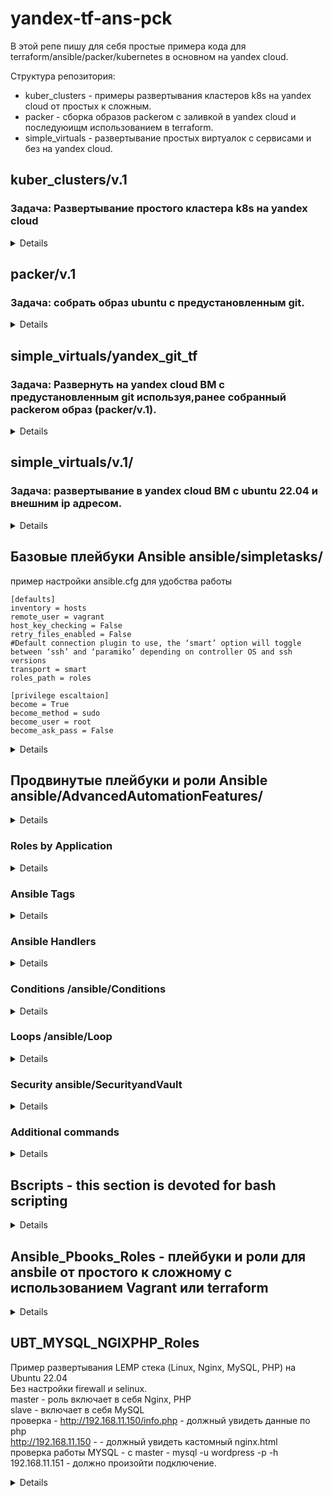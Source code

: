 # yandex-tf-ans-pck
В этой репе пишу для себя простые примера кода для terraform/ansible/packer/kubernetes в основном на yandex cloud.

Структура репозитория:
* kuber_clusters - примеры развертывания кластеров k8s на yandex cloud от простых к сложным.
* packer - сборка образов packerом с заливкой в yandex cloud  и последуюищм использованием в terraform.
* simple_virtuals - развертывание простых виртуалок с сервисами и без на yandex cloud.

## kuber_clusters/v.1
### Задача: Развертывание простого кластера k8s на yandex cloud

<details>

```
terraform {
  required_providers {
    yandex = {
      source  = "yandex-cloud/yandex"
      version = "0.60.0"
    }
  }
}

provider "yandex" {
  service_account_key_file = var.service_account_key_file
  cloud_id                 = var.cloud_id
  folder_id                = var.folder_id
  zone                     = var.zone
}

resource "yandex_kubernetes_cluster" "k8s-cluster" {
  name       = "k8s-cluster"
  network_id = var.network_id

  master {
    version = "1.21"
    zonal {
      zone      = var.zone
      subnet_id = var.subnet_id
    }
    public_ip = true
  }

  service_account_id      = var.service_account_id
  node_service_account_id = var.service_account_id

  release_channel         = "RAPID"
  network_policy_provider = "CALICO"
}

resource "yandex_kubernetes_node_group" "k8s-node" {
  cluster_id = yandex_kubernetes_cluster.k8s-cluster.id
  version    = "1.21"
  name       = "k8s-node"

  instance_template {

    resources {
      cores  = var.cores
      memory = var.memory
    }

    network_interface {
      subnet_ids = ["e9bc19cu3vl8fknf5mn6"]
      nat        = true
    }


    boot_disk {
      type = "network-ssd"
      size = var.size
    }

    metadata = {
      ssh-keys = "ubuntu:${file("~/.ssh/id_rsa.pub")}"
    }
  }

  scale_policy {
    #Ключ fixed_scale определяет группу ВМ фиксированного размера. Размер группы определяется в ключе size
    fixed_scale {
      size = 2
    }
  }
}
```

</details>

## packer/v.1
### Задача: собрать образ ubuntu с предустановленным git.

<details>
Получим данные для нашего YC:

```
yc config list
```

Создаём сервисный аккаунт, назначаем ему права

```
$ SVC_ACCT="<придумайте имя>"
$ FOLDER_ID="<замените на собственный>"
$ yc iam service-account create --name $SVC_ACCT --folder-id $FOLDER_ID
```
```
$ SVC_ACCT="<придумайте имя>"
$ FOLDER_ID="<замените на собственный>"
$ yc iam service-account create --name $SVC_ACCT --folder-id $FOLDER_ID
```

Создаём IAM key для данного аккаунта и экспортируев в файл (является секретом не постим наружу!)

```
$ yc iam key create --service-account-id $ACCT_ID --output <вставьте свой путь>/key.json
```


**Создание файла-шаблона Packer**
Создаем builders и provisioners

```
{
    "builders": [
        {
            "type": "yandex",
            "service_account_key_file": "{{user `key`}}",
            "folder_id": "b1gl9g5f46b3fv1g4ac1",
            "source_image_family": "ubuntu-2204-lts",
            "image_name": "git-base-{{timestamp}}",
            "image_family": "git-base",
            "ssh_username": "ubuntu",
            "platform_id": "standard-v1",
	    "use_ipv4_nat": "true"
        }
    ],
    "provisioners": [
        {
            "type": "shell",
            "script": "scripts/gitinst.sh",
            "execute_command": "sudo {{.Path}}"
        }
    ]
}
```

Разбор файл-шаблона:
* Builders - секция, отвечающая за то, на какой платформе и с какими параметрами мы будем делать ВМ, которую впоследствии сохраним как образ.
* type - тип билдера - то, на какой платформе мы создаём образ.
* folder_id - идентификатор каталога, в котором будет создан образ.
* source_image_family - семейство образов, которое мы берём за основу. Packer самостоятельно выберет самый свежий образ.
* image_name - имя результирующего образа. В имени использована конструкция timestamp, которая гарантирует уникальность имени.
* image_family - имя семейства, к которому мы отнесём результирующий образ.
* ssh_username - имя пользователя, который будет использовандля подключения к ВМ и выполнения provisioning'а.
* platform_id - размер ВМ  смотреть тут - https://cloud.yandex.ru/docs/compute/concepts/vm-platforms
* execute_command позволяет указать, каким способом будет запускаться скрипт. Т.к. команды по установке требуют sudo,то мы указываем, что запускать скрипт следует с sudo.
  т.е. из самих скриптов sudo можно убрать.







Скопируем скрипты в указанные директории из `ubuntu16.json`.
Скрипт выполняет обновление ОС и установку сведего git.

```
apt update
apt upgrade -y
apt install -y ca-certificates curl openssh-server
apt install curl debian-archive-keyring lsb-release ca-certificates apt-transport-https software-properties-common -y
gpg_key_url="https://packages.gitlab.com/gitlab/gitlab-ce/gpgkey"
curl -fsSL $gpg_key_url| sudo gpg --dearmor -o /etc/apt/trusted.gpg.d/gitlab.gpg
tee /etc/apt/sources.list.d/gitlab_gitlab-ce.list<<EOF
deb https://packages.gitlab.com/gitlab/gitlab-ce/ubuntu/ focal main
deb-src https://packages.gitlab.com/gitlab/gitlab-ce/ubuntu/ focal main
EOF
apt update
apt install gitlab-ce
gitlab-ctl reconfigure
```


Выполним проверку на синтаксис:

```
packer validate ./ubuntu16.json
```
**Параметризирование шаблона**

Создаем `variables.json`, `.gitignore` файлы и для коммита в репозиторий `variables.json.examples`. В gitignore включаем variables.json.

```
$ cat variables.json.examples

{
  "key": "key.json",
  "folder_id": "folder-id_from_config",
  "image": "ubuntu-1604-lts"
}
```

Запускаем процесс сборки:
```
packer build ./ubuntu16.json
```




</details>

## simple_virtuals/yandex_git_tf
### Задача: Развернуть на yandex cloud ВМ с предустановленным git используя,ранее собранный packerом образ (packer/v.1).

<details>
Если использовать значение memory меньше 4, то гит не заводится.

```
terraform {
  required_providers {
    yandex = {
      source = "yandex-cloud/yandex"
    }
  }
  required_version = ">= 0.13"
}



provider "yandex" {
  service_account_key_file = var.service_account_key_file
  cloud_id                 = var.cloud_id
  folder_id                = var.folder_id
  zone                     = var.zone
}

resource "yandex_compute_instance" "git-srv" {
  name  = "git-srv-${count.index}"
  count = var.instance_count

  resources {
    cores  = 2
    memory = 4
  }

  boot_disk {
    initialize_params {
      # Указать id образа
      image_id = var.image_id
    }
  }

  network_interface {
    # Указан id подсети default-ru-central1-a
    subnet_id = var.subnet_id
    nat       = true
  }
  metadata = {
    ssh-keys = "ubuntu:${file(var.public_key_path)}"
  }
}
```
</details>

## simple_virtuals/v.1/
### Задача: развертывание в yandex cloud ВМ с ubuntu 22.04 и внешним ip адресом.

<details>
terraform {
  required_providers {
    yandex = {
      source = "yandex-cloud/yandex"
    }
  }
  required_version = ">= 0.13"
}


provider "yandex" {
  token = "********************************************" # *OAuth-токен яндекса*
  # не обязательный параметр (берется облако по умолчанию),
  # хотя в документации написано иначе
  cloud_id  = "**********************"
  folder_id = "**************"
  zone      = "******"
}

data "yandex_compute_image" "last_ubuntu" {
  family = "ubuntu-2204-lts" # ОС (Ubuntu, 22.04 LTS)
}

data "yandex_vpc_subnet" "default_a" {
  name = "default-ru-central1-a" # одна из дефолтных подсетей
}




# ресурс "yandex_compute_instance" т.е. сервер
# Terraform будет знаеть его по имени "yandex_compute_instance.default"
resource "yandex_compute_instance" "default" {
  name        = "test-instance"
  platform_id = "standard-v1" # тип процессора (Intel Broadwell)

  resources {
    core_fraction = 5 # Гарантированная доля vCPU
    cores         = 2 # vCPU
    memory        = 1 # RAM
  }

  metadata = {
    ssh-keys = "ubuntu:${file("~/.ssh/id_rsa.pub")}"
  }

  boot_disk {
    initialize_params {
      image_id = data.yandex_compute_image.last_ubuntu.id
    }
  }

  network_interface {
    subnet_id = data.yandex_vpc_subnet.default_a.subnet_id
    nat       = true # автоматически установить динамический ip
  }
}
</details>


## Базовые плейбуки Ansible ansible/simpletasks/

пример настройки ansible.cfg для удобства работы


```
[defaults]
inventory = hosts
remote_user = vagrant
host_key_checking = False
retry_files_enabled = False
#Default connection plugin to use, the ‘smart’ option will toggle between ‘ssh’ and ‘paramiko’ depending on controller OS and ssh versions
transport = smart
roles_path = roles

[privilege escaltaion]
become = True
become_method = sudo
become_user = root
become_ask_pass = False

```


<details>

Несколько задач в одном плейбуке - multipletasks.yaml


```
---
- name: Running 2 tasks   <----- Name of the play
  hosts: localhost        <----- Run it on local host

  tasks:                  <----- Run the following task
    - name: Test connectivity <----- Name of the tast
      ping:                   <----- Run the ping module 

    - name: Print Hello World <----- Name of the second task
      debug: msg="Hello World" <----- Run the debug module 

```

Копируем файлы на удаленный хост - copy_file.yaml

```
---
- name: Copy file from local to remote <----- Description of the playbook
  hosts: testsrv1

  tasks:                               <----- Run the following tast
    - name: Copying file               <----- Description of the task
      become: true                     <----- Transfer as a current user
      copy:                            <----- Run the copy module
       src: /home/mity/Documents/yandex_train/ansible/simpletasks/copy_test_file <----- source of the file
       dest: /tmp                                                                <----- Destination of the file
       owner: mity                                                               <----- Change ownership
       group: mity
       mode: 0644                                                                <----- Change file permissions 
```


Меняем разрешения на файл - changefilepermission.yaml

```
---
- name: Change file permissions
  hosts: testsrv1
  

  tasks:
    - name: Change file permissions
      file:
       path: /tmp/copy_test_file                                                 <----- File location
       mode: 0777                                                                <----- Permissions

```


Устанавливаем Apache и Midnight commander в Ubuntu - installApache_MC_Ubuntu.yaml

```
---
- name: test playbook
  hosts: testsrv1
  become: yes
  tasks:
    - name: install apache and midnight commander
      ansible.builtin.apt:
        pkg:
          - mc
          - apache2
        state: latest
        update_cache: yes
        cache_valid_time: 3600

```




</details>



## Продвинутые плейбуки и роли Ansible ansible/AdvancedAutomationFeatures/


<details>

### Общие сведения об Ansible Roles

Roles simplifies long playbooks by grouping tasks into smaller playbooks

The role are the way of breking a playbook inot multiple playbook files. This simplifies writing complex playbooks and it makes them easier to reuse

Writing ansible code to manage the same service for multiple environments  create more complexity and it becomes difficult to manage everything in one ansible palybook.
Also sharing code among other teams become difficult. That is where Ansible Role helps solve these problems.

Roles are like templates that are most of time static and can be called by the playbooks

Roles allow the entire configuration to be grouped in:
- **Tasks**
- **Modules**
- **Variables**
- **Handles**


Создаём директории basicinstall и fullinstall, первая роль описывает простую установку apache2,
вторая описывает установку apache2 и открытие порта на ufw.
В каждой из поддиректорий создаем папку tasks и в ней файл main.yaml, в котором описываем задачу что нужно сделать.

### basicinstall/tasks/main.yaml

```
---
- name: install apache latest
  become: true
  apt: name=apache2 update_cache=yes state=latest

```

### fullinstall/tasks/main.yaml

```
---
- name: install apache latest
  become: true
  apt: name=apache2 update_cache=yes state=latest

- name: open port
  become: true
  community.general.ufw:
    rule: allow
    port: 80
    proto: tcp
```

файл byrole.yaml, который находится в корне директории, описывает к каким группам хостов какую из ролей применять.

### ansible/AdvancedAutomationFeatures/byrole.yaml

```
---
- name: Full install
  hosts: localhost
  roles:
    - fullinstall


- name: Basic install
  hosts: testsrv1
  roles:
  - basicinstall
```

### Ansible Roles from Ansible Galaxy

Roles allow the entire configuration to be grouped in:
- **Tasks**
- **Modules**
- **Variables**
- **Handles**

Можно скачивать и устанавливать роли с https://galaxy.ansible.com/

```
ansible-galaxy install singleplatform-eng.users
```

роли скачиваются в /home/username/.ansible/roles

</details>


### Roles by Application

<details>

Создаём структуру, как указано ниже, в данном примере показано просто разделение задач по ролям и  
один общий плейбук **RolesbyApp.yml** который запускает установку ролей.

```
tree
.
├── ansible.cfg
├── hosts
├── roles
│   ├── apache
│   │   └── tasks
│   │       └── main.yml
│   ├── named
│   │   └── tasks
│   │       └── main.yml
│   └── ntpd
│       └── tasks
│           └── main.yml
└── RolesbyApp.yml
```

```
cat roles/apache/tasks/main.yml 
---
- name: Install Apache
  become: true
  yum:
    name: httpd
    state: present

```

```
cat RolesbyApp.yml 
---
- name: install packages
  hosts: testsrv
  roles:
    - apache
    - ntpd
    - named
```
</details>

### Ansible Tags

<details>
Tags are the reference or aliases to a task
Insted of running an entire Ansible playbook, use tags to target a specific tasks you need to run

запускаем с тегами, чтобы выполнять отдельные таски в плейбуке.
-t i-apache2

запускаем с исключением тега, чтобы пропускать отдельные таски в плейбуке.
--skip-tags o-port

```
---
- name: Installing and Running apache
  hosts: testsrv1
  become: yes

  tasks:
    - name: install apache latest
      apt: name=apache2 update_cache=yes state=latest
      tags: i-apache2


    - name: open port
      community.general.ufw:
        rule: allow
        port: 80
        proto: tcp
      tags: o-port
      
```

#### PrintOSFamily_Update_tags_all.yaml 
Пример обновления Ubuntu и Centos и использованием AnsibleFacts для определения какой модуль обновления вызывать,
с и спользованием тегов, чтобы можно было вызывать таски отдельно по тегам.

```
---
- name: Anbsible playbook
#лучше явно указывать теги never и always
# always - задачи с этим тэгом будут выполнятся всегда, в независимости от того какой тэг вы указали при запуске.
#never - задачи с этим тэгом не будут выполняться только если вы не укажете конкретно --tags never
# есть теги tagged и untagged, которые позволяют запускать все тегированные.не тегированные таски.
# no_log - указывает, что не нужно выводить чувствительные данные.
  hosts: testsrv1
  become: true
  tasks:
    - name: Set fact
      ansible.builtin.set_fact:
          passwd: 'kek15'
      no_log: true

    - name: shell
      ansible.builtin.shell:
      # | показывает, что нужно выполнять команды после |
        cmd: |
          uptime
          echo "test2525"

    - name: Print os family
      ansible.builtin.debug:
        var: ansible_facts['os_family']
    
    - name: Update ubuntu
      ansible.builtin.apt:
        update_cache: true
        cache_valid_time: 3600
        upgrade: full
      tags:
        - ubnt
        - never
      when: ansible_facts['os_family'] == "Debian"
    

    - name: Update CentOS
      ansible.builtin.yum:
        update_cache: true
        name: '*'
        state: latest
      tags:
        - cnt
        - never
      when: ansible_facts['os_family'] == "RedHat"

```





</details>


### Ansible Handlers

<details>

- **Handlers are executed at the end of the play once all tasks are finished. In Ansible, handlers are typically used to start, reload, restart and stop services.**
- **Sometimes you want to run a task only when a change is made on a machine.For example, you want to restart a service if a task updates the configuration of that service, but not if the configuration - unchanged**
- **Remember the case when we had to reload the firewlld because we wanted to enable http service? - it's a perfect example of using handlers**
- **So basically handlers are tasks that only run when notified**
- **Each handler should have a globally unique name**

При выполнении задач в плейбуках периодически возникает необходимость перезапускать какой-либо сервис. Например, при обновлении конфигурационного файла.
Простое решение - написать две обычные задачи. Одна из них будет обновлять конфиг, а вторая делать рестарт. И это будет работать, но есть одна проблема:
рестарт произойдет в любом случае, даже если конфиг не изменится

Чтобы этого избежать, в Ansible существует механизм, который называется handlers.

1. На верхнем уровне, где определены хосты и список задач, добавляем еще один ключ с именем handlers и внутри него описываем набор задач. Причем в данном случае обязательно, чтобы задачи содержали имя.
2. Связываем таски, которые могут порождать изменения, с задачами из секции handlers. Для этого с помощью ключа notify обращаемся к хендлерам по их именам:

```
---
- name: Installing and Running apache
  hosts: testsrv1
  become: yes

  tasks:
    - name: install apache latest
      apt: name=apache2 update_cache=yes state=latest
      notify:
        - restart apache2

    - name: open port
      community.general.ufw:
        rule: allow
        port: 80
        proto: tcp


  handlers:
    - name: restart apache2
      service: name=apache2 state=restarted
```


</details>

### Conditions /ansible/Conditions

<details>

- **Condition execution allow Ansible to take actions on its own based on certain conditions**
- **Under condititons certain values must be met before executing a tasks**
- **We can user the WHEN statement to make Ansible automations more smart**

Условия определяются на основе данных, полученных из  Gathering Facts.

Посмотреть какие данные собираются можно командой:

```
ansible myhost -m setup
```

```
---
- name: Install Apache WebServer
  hosts: apachesrvs
  become: true

  tasks:
  - name: Instiall Apache on Ubuntu Server
    apt:
      name: apache2
      state: latest
    when: ansible_os_family == "Debian"


  - name: Install Apache on Centos Server
    yum:
      name: httpd
      state: present
    when: ansible_os_family == "RedHat"
```


</details>

### Loops /ansible/Loop

<details>

- **A loop is  a powerfull programming tool that enables you to execute  set of commands repeatedly**
- **We can automate task but what if that task itself repetitive**
	- **Creating multiple users at once**
	- **Installing many packages on hundreds of servers**
- **Loops can work hand in hand with conditions as we loop certain task until that conditions**
- **When creating loops, Ansbile provides these two directives: loop and with_* keyword**

Example:
To create multiple users in Linux command line we use "for loop"

```
for u in jerry kramer eliane; do useradd $u; done
```

loop example
```
---
- name: Create users thru loop
  hosts: testsrv1
  become: true

  tasks:
  - name: Create users
    user:
      name: "{{ item }}"
    loop:
      - jerry
      - kramer
      - eliane
```

with_item example
```
---
- name: Create user thru loop v.2
  hosts: centossrv
  become: true
  vars:
    users: [jerry,kramer,eliane]

  tasks:
  - name: Create users
    user:
      name: "{{item}}"
    with_items: "{{users}}"
```

PrintVariableData.yaml + PrintVariable_loopControl.yaml 
Использование loop совместно с ansbile facts и зарегистрированными переменными.
Выводим на экран все ip адреса localhost

```
---
- name: test playbook
  connection: local
  hosts: 127.0.0.1
  tasks:
    - name: setup
      ansible.builtin.setup:
      register: setup_reg

    - name: print var
      ansible.builtin.debug:
        # Проходим по всем элементам списка и выводим нужное
        msg: "{{ item }}"
        # var: setup_reg
      loop: "{{ setup_reg.ansible_facts.ansible_all_ipv4_addresses }}"
```


</details>


### Security ansible/SecurityandVault

<details>
Ansible-Vault используется для зашифровки плейбуков и строк.

Oftentimes you have to share Ansible code withgroups over the network and.

anything you share over network has a risk to end up wrong hands.

It is best practise to use Ansible vault feature which will password protect your code.

Создаем зашифрованный плейбук
```
ansible-vault create httpvbyvault.yaml
```

запускаем зашифрованный плейбук

```
ansible-playbook httpvbyvault.yaml --ask-vault-pass -i hosts.ini
```

редактируем зашифрованный плейбук
```
ansible-vault edit httpvbyvault.yaml 
```

просматриваем зашифрованный плейбук

```
ansible-vault view httpvbyvault.yaml
```

```
---
- name: Install httpd package
  hosts: centossrv
  become: true

  tasks:
    - name: Install package
      yum:
        name: httpd
        state: present
```

### Encrypting Strings within a Playbook

Можно зашифровать строку и поместить её внутрь плейбука
Strings/word can be encrypted within a playbook

ansible-vault encrypt_string httpd

Запускается файл с зашифрованной строкой так же:

ansible-playbook httpvbyvault.yaml --ask-vault-pass -i hosts.ini


```
---
- name: Test encrypted output
  hosts: centossrv
  vars:
   secret: !vault |
          $ANSIBLE_VAULT;1.1;AES256
          63346238323034666537633233303335666336366636306165366638313434643631643530646661
          3166663935333831656264366665353965313138353865320a363761366462623233346632646539
          34323139346131663364393530393434366265646563323864313239646634343132383165323166
          3139663762316438620a303761363163313663616262396264383066323431383939633565326337
          3936

  tasks:
          - name: Print encrypted string
            debug:
                    var: secret
                             
```

</details>



### Additional commands

<details>

```
ansible-config
```
- **Shows or modifies Ansible configuration**

```
ansible-connection 
```
- **Connection for remote clients**

```
ansible-console 
```

- **Allows for running ad-hoc task against a chosent inventory from a nice shell with built-in tab completion**
- **It supports several commands and you can modify its configuration at runtime**
- **You can run name of the listed command followed by help**
- **Certain commands are misleading  e.g. = cd which changes the host instead of changing th directory**

```
ansible-doc
```

- **you can access manuals on plug-ins and modules through this command**
- **adnsible-doc -l -List all modules**



```
ansible-inventory
ansible-inventory -i hosts  --graph
ansible-inventory --list
```

- **Using the ansible-inventory command provides you with details of your host inventory files**

```
ansible-pull
```

- **A mode called 'ansbile-pull' can also invert the system and have systems 'phone home' via**
- **scheduled git checkouts to pull configuration directives from a central repository**


</details>

## Bscripts - this section is devoted for bash scripting

<details>

**Positional argument variables**
| Variable   | Value                                                                                                  |
|------------|--------------------------------------------------------------------------------------------------------|
| $n or ${n} | N-th (positional) argument passed in a commad line                                                     |
| $*         | All arguments in command line in a form of a single string variable, broken down by a delimiter ($IFS) |
| "$*"       | All arguments in commnd line in a form of a single string variable                                     |
| $@         | All arguments in command line in a form of an array                                                    |
| "$@"       | All arguments in command line in a form of quotted strings                                             |
| $#         | Number of arguments passed in a command line  


1. [script1.sh]     
2. [script2.sh]  
3. [case_example1.sh]
4. [case_example2.sh]
5. [conditionaloperator.sh]
6. [until_middle.sh]
7. [until_simple.sh]
8. [while_simple.sh]
9. [while_simple2.sh]
10. [while_middle.sh]
11. [simple_random_game.sh]
12. [check_site_responseOK.sh]
13. [read_print_arg.sh]
14. [arg_or_read.sh]
15. [ObrabotkaFailov.sh]
16. [MenuSelect.sh]

[script1.sh]:https://github.com/adastraaero/yandex-tf-ans-pck/blob/main/Bscripts/example1.sh
[script2.sh]:https://github.com/adastraaero/yandex-tf-ans-pck/blob/main/Bscripts/example2.sh
[case_example1.sh]:https://github.com/adastraaero/yandex-tf-ans-pck/blob/main/Bscripts/case_example1.sh
[case_example2.sh]:https://github.com/adastraaero/yandex-tf-ans-pck/blob/main/Bscripts/case_example2.sh
[conditionaloperator.sh]:https://github.com/adastraaero/yandex-tf-ans-pck/blob/main/Bscripts/conditionaloperator.sh
[until_middle.sh]:https://github.com/adastraaero/yandex-tf-ans-pck/blob/main/Bscripts/until_middle.sh
[until_simple.sh]:https://github.com/adastraaero/yandex-tf-ans-pck/blob/main/Bscripts/until_simple.sh
[while_simple.sh]:https://github.com/adastraaero/yandex-tf-ans-pck/blob/main/Bscripts/while_simple.sh
[while_simple2.sh]:https://github.com/adastraaero/yandex-tf-ans-pck/blob/main/Bscripts/while_simple2.sh
[while_middle.sh]:https://github.com/adastraaero/yandex-tf-ans-pck/blob/main/Bscripts/while_middle.sh
[simple_random_game.sh]:https://github.com/adastraaero/yandex-tf-ans-pck/blob/main/Bscripts/simple_random_game.sh
[check_site_responseOK.sh]:https://github.com/adastraaero/yandex-tf-ans-pck/blob/main/Bscripts/check_site_responseOK.sh
[read_print_arg.sh]:https://github.com/adastraaero/yandex-tf-ans-pck/blob/main/Bscripts/read_print_arg.sh
[arg_or_read.sh]:https://github.com/adastraaero/yandex-tf-ans-pck/blob/main/Bscripts/arg_or_read.sh
[ObrabotkaFailov.sh]:
[MenuSelect.sh]:
[HowAreYou.sh]:
[cmd_time.sh]:
[arrays_example.sh]:
[./NorArgFunction.sh]:
[service_availability.sh]:
[WhileLoop.sh]:
[sar-q_analise.awk]:
[sar-q.output]:


script1.sh and script2.sh are explaining intergrated Bash variables and comparison operators.  
case_example1.sh and case_example2.sh are explaining intergrated Bash variables and comparison operators.  
conditionaloperator.sh - is an example of conditional operators.

until_middle.sh and until_simple.sh are examples of until operator.

while_simple.sh, while_simple2.sh,while_middle.sh are example of while loop.

simple_random_game.sh - simple random generator game.

check_site_responseOK.sh - check code 200 from site throught curl request.


read_print_arg.sh - скрипт выводит аргумент на экран, если аргумента нет он его просит ввести.
arg_or_read.sh - показывает как обрабатываются переменные $0, $#, $@, $* :

* $@ и $* - ссылаются на все переданные аргументы для скрипта
* $# - counter
* $0 - показывает имя запускаемого скрипта

ObrabotkaFailov.sh
Использует вложенные циклы для обработки файлов. Внешний цикл занимается перебором строк файла, а внутренний уже работает с каждой строкой.
Первый проходится по строкам, используя в качестве разделителя(IFS) знак перевода строки. Внутренний занят разбором строк, поля которых разделены двоеточиями.

MenuSelect.sh - предлагает выбор из 3ех значений в виде меню. [ -n "$dir" ] - значит что длина строки должна быть не нулевой

HowAreYou.sh - спрашивает как дела, переводит ответ в верхний регистр и проверяет пустой ответ или нет,

cmd_time.sh - запрашивает ввод данных, если в течение 5 сек нет ответа, выполняется дальше.

arrays_example.sh - пример работы с массивами, вывод количества элементов, вывод индексов массива и .т.д.

NorArgFunction.sh - простой пример функции, если скрипту не передан аргумент ввиде файла, то вызывается функция, которая об этом пишет и выходит из скрипта.


service_availability.sh - проверяети что сервис запушен, и мониторит что сервис продолжает работать каждые 10 секунд, если сервис останавливается, то скрипт его пытается перепустить и отправляет mail для root.

WhileLoop.sh - показывает как работает цикл while  и continue + break

sar-q.output + sar-q_analise.awk - awk скрипт, который анализирует вывод команды sar -q и выводит колонки 1,4,5,6
[:digit:]	Numeric characters
[:space:]	Space characters (these are: space, TAB, newline, carriage return, formfeed and vertical tab)
[:digit:]	Numeric characters
[:alpha:]	Alphabetic characters
[:punct:]	Punctuation characters (characters that are not letters, digits, control characters, or space characters)



### Pipeline examples:

Receive number of strokes in each log file for understanding, which file is bigger.
```
wc -l /var/log/*.log | sort -n
```

recevie  list of log files in directory in alphabetical order.
```
ls /var/log | grep ".log$" | sort
```

</details>

## Ansible_Pbooks_Roles - плейбуки и роли для ansbile от простого к сложному с использованием Vagrant или terraform

<details>

### Ubuntu_22_Mysql - Пример развертывания mysql Ubuntu 22_04
#### Полезные данные
Операторы SQL
* DDL(Data Definition Language) - операторы определения данных.
  * CREATE - создание объекта в базе данных
  * ALTER - изменение объекта
  * DROP - удаление объекта
* DML(Data Manipulation Language) - операторы манипуляции с данными.
  * SELECT - выборка данных в соответствии с условием
  * INSERT - Добавление новых данных
  * UPDATE - изменение существующих данных
  * DELETE - удаление данных
* DCL(Data Control Language) - оператор определения доступа к данным.
  * GRANT - предоставление доступа к объекту
  * REVOKE - отзыв ранее выданного разрешения
  * DENY - запрет, который является приоритетным над разрешением.
* TCL(Transcation Control Language) - язык управления транзакциями.
  * BEGIN TRANSACTION - обозначение начала транзакции
  * COMMIT TRANSACTION - изменение команд внутри транзакции
  * ROLLBACK TRANSACTION - откат транзакции
  * SAVE TRANSACTION - указание промежуточной точки сохранения внутри транзакции

Вывести все доступные подсистемы хранения
```
mysql> show engines;
#Использование движка MyISAM
mysql> create table test2 (id integer) engine=MiISAM;

#Использование движка MEMORY
mysql> create table test3 (id integer) engine=MEMORY;

#Проверка - вывод информации по таблице с указанием движка
mysql> show table status like 'test2' \G

```
можно выбирать разные подсистемы хранения для таблиц в зависимости от требований надежности и производительности.


Настройка входа без пароля c проверкой создания файла:
```
mysql_config_editor set --user=root --password
ls -lA ~/.mylogin.cnf
cat ~/.mylogin.cnf
mysql_config_editor print --all
```
```
#Выдача полных прав на базу
mysql> grant all privileges on test.* to 'test'@'localhost';

#Перезагрузить кэш привелегий
mysql> flush privileges;

#Отбор прав на базу
mysql> revoke all privileges on test.* from 'test'@'localhost';

```
#### Посмотреть сколько времени занимают различные запросы

```
#Включаем профайлинг
mysql> set profiling =1;

#Выполняем различные запросы

#Смотрим результат
mysql> show profiles;

```

#### Тюниг mysql
```
# Скачивание mysqltuner
$ wget https://raw.github.com/major/MySQLTuner-perl/master/mysqltuner.pl
# Запуск mysqltuner и вывод результата
$ perl mysqltuner.pl
```

#### Просмотр системных переменных

```
# Просмотр параметра 'max_connections' (вариант 1)
mysql> SHOW GLOBAL VARIABLES LIKE 'max_connections'

# Просмотр параметра 'max_connections' (вариант 2)
mysql> select @@global.max_connections;

# Изменение параметра 'max_connections' (вариант 1)
mysql> SET GLOBAL max_connections=100\g

# Изменение параметра 'max_connections' (вариант 2)
mysql> SET @@global.max_connections=100\g

```
#### Изменение системных переменных
```
$ vim /etc/my.cnf.d/mysql-server.cnf
[mysqld]
datadir=/var/lib/mysql
socket=/var/lib/mysql/mysql.sock
log-error=/var/log/mysql/mysqld.log
pid-file=/run/mysqld/mysqld.pid
$ systemctl restart mysqld
```

#### Cоздание бэкапа
```
# Создание бэкапа
$ mysqldump -u root -p DATABASE > backup.sql
# Восстановление бэкапа
$ mysql -u root -p NEW_DATABASE < backup.sql
```





</details>


## UBT_MYSQL_NGIXPHP_Roles
Пример развертывания LEMP стека (Linux, Nginx, MySQL, PHP) на Ubuntu 22.04  
Без настройки firewall и selinux.  
master - роль включает в себя Nginx, PHP  
slave - включает в себя MySQL  
проверка - http://192.168.11.150/info.php  - должный увидеть данные по php  
         http://192.168.11.150 - - должный увидеть кастомный nginx.html  
проверка работы MYSQL - c master - mysql -u wordpress -p -h 192.168.11.151 - должно произойти подключение.           
<details>



</details>